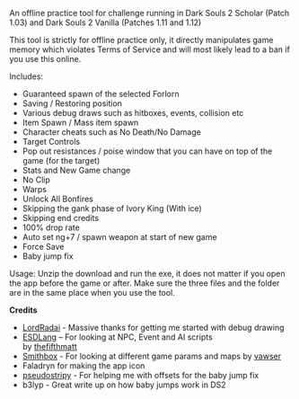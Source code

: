 An offline practice tool for challenge running in Dark Souls 2 Scholar (Patch 1.03) and Dark Souls 2 Vanilla (Patches 1.11 and 1.12)

This tool is strictly for offline practice only, it directly manipulates game memory which violates Terms of Service and will most likely lead to a ban if you use this online.

Includes:
* Guaranteed spawn of the selected Forlorn
* Saving / Restoring position
* Various debug draws such as hitboxes, events, collision etc
* Item Spawn / Mass item spawn
* Character cheats such as No Death/No Damage
* Target Controls
* Pop out resistances / poise window that you can have on top of the game  (for the target)
* Stats and New Game change
* No Clip
* Warps
* Unlock All Bonfires
* Skipping the gank phase of Ivory King (With ice)
* Skipping end credits
* 100% drop rate
* Auto set ng+7 / spawn weapon at start of new game
* Force Save
* Baby jump fix


Usage:
Unzip the download and run the exe, it does not matter if you open the app before the game or after.
Make sure the three files and the folder are in the same place when you use the tool.


**Credits**
- [LordRadai](https://github.com/LordRadai) - Massive thanks for getting me started with debug drawing
- [ESDLang](https://github.com/thefifthmatt/ESDLang) – For looking at NPC, Event and AI scripts  
  by [thefifthmatt](https://github.com/thefifthmatt)
- [Smithbox](https://github.com/vawser/Smithbox) - For looking at different game params and maps
  by [vawser](https://github.com/vawser)
- Faladryn for making the app icon
- [pseudostripy](https://github.com/pseudostripy) - For helping me with offsets for the baby jump fix
- b3lyp - Great write up on how baby jumps work in DS2
